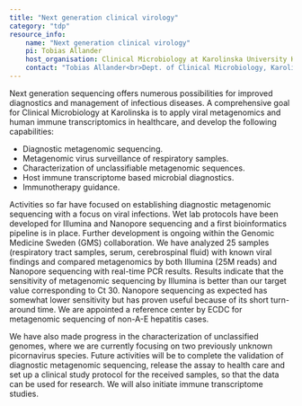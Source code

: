 ```yaml
---
title: "Next generation clinical virology"
category: "tdp"
resource_info:
    name: "Next generation clinical virology"
    pi: Tobias Allander
    host_organisation: Clinical Microbiology at Karolinska University Hospital
    contact: "Tobias Allander<br>Dept. of Clinical Microbiology, Karolinska University Hospital and Dept. of Microbiology, Tumor, and Cell Biology, Karolinska Institutet<br>Email: [tobias.allander@regionstockholm.se](mailto:tobias.allander@regionstockholm.se)"
---
```


Next generation sequencing offers numerous possibilities for improved diagnostics and management of infectious diseases. A comprehensive goal for Clinical Microbiology at Karolinska is to apply viral metagenomics and human immune transcriptomics in healthcare, and develop the following capabilities:

* Diagnostic metagenomic sequencing.
* Metagenomic virus surveillance of respiratory samples.
* Characterization of unclassifiable metagenomic sequences.
* Host immune transcriptome based microbial diagnostics.
* Immunotherapy guidance.

Activities so far have focused on establishing diagnostic metagenomic sequencing with a focus on viral infections. Wet lab protocols have been developed for Illumina and Nanopore sequencing and a first bioinformatics pipeline is in place. Further development is ongoing within the Genomic Medicine Sweden (GMS) collaboration. We have analyzed 25 samples (respiratory tract samples, serum, cerebrospinal fluid) with known viral findings and compared metagenomics by both Illumina (25M reads) and Nanopore sequencing with real-time PCR results. Results indicate that the sensitivity of metagenomic sequencing by Illumina is better than our target value corresponding to Ct 30. Nanopore sequencing as expected has somewhat lower sensitivity but has proven useful because of its short turn-around time. We are appointed a reference center by ECDC for metagenomic sequencing of non-A-E hepatitis cases.

We have also made progress in the characterization of unclassified genomes, where we are currently focusing on two previously unknown picornavirus species. Future activities will be to complete the validation of diagnostic metagenomic sequencing, release the assay to health care and set up a clinical study protocol for the received samples, so that the data can be used for research. We will also initiate immune transcriptome studies.
